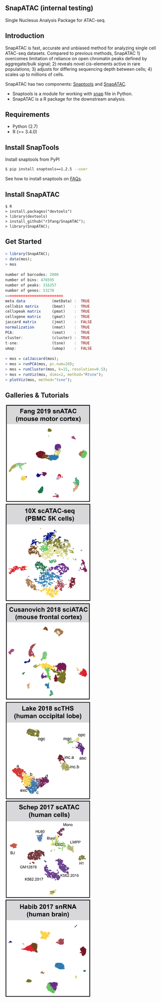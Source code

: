 ## SnapATAC (internal testing)
Single Nuclesus Analysis Package for ATAC-seq. 

## Introduction
SnapATAC is fast, accurate and unbiased method for analyzing single cell ATAC-seq datasets. Compared to previous methods, SnapATAC 1) overcomes limitation of reliance on open chromatin peaks defined by aggregate/bulk signal; 2) reveals novel cis-elements active in rare populations; 3) adjusts for differing sequencing depth between cells; 4) scales up to millions of cells.

SnapATAC has two components: [Snaptools](https://github.com/r3fang/SnapTools) and [SnapATAC](https://github.com/r3fang/SnapATAC). 

* Snaptools is a module for working with [snap](https://github.com/r3fang/SnapATAC/wiki/FAQs) file in Python. 
* SnapATAC is a R package for the downstream analysis. 

## Requirements  
* Python (2.7)
* R (>= 3.4.0)

## Install SnapTools
Install snaptools from PyPI

```bash
$ pip install snaptools==1.2.5 --user
```

See how to install snaptools on [FAQs](https://github.com/r3fang/SnapATAC/wiki/FAQs). 

## Install SnapATAC

```
$ R
> install.packages("devtools")
> library(devtools)
> install_github("r3fang/SnapATAC");
> library(SnapATAC);
```

## Get Started

```R
> library(SnapATAC);
> data(mos);
> mos

number of barcodes: 2000
number of bins: 476595
number of peaks: 316257
number of genes: 53278
==========================
meta data            (metData) :  TRUE
cellxbin matrix      (bmat)    :  TRUE
cellxpeak matrix     (pmat)    :  TRUE
cellxgene matrix     (gmat)    :  TRUE
jaccard matrix       (jmat)    :  FALSE
normalization        (nmat)    :  TRUE
PCA:                 (smat)    :  TRUE
cluster:             (cluster) :  TRUE
t-sne:               (tsne)    :  TRUE
umap:                (umap)    :  FALSE

> mos = calJaccard(mos);
> mos = runPCA(mos, pc.num=20);
> mos = runCluster(mos, k=15, resolution=0.5);
> mos = runViz(mos, dims=2, method="Rtsne");
> plotViz(mos, method="tsne");
```

## Galleries & Tutorials
[<img src="./images/Fang_2019.png" width="275" height="315" />](./examples/Fang_2019/Fang_2019.md)
[<img src="./images/10X_2018.png" width="275" height="315" />](./examples/10X_2018/10X_2018.md)
[<img src="./images/Cusanovich_2018.png" width="275" height="315" />](./examples/Cusanovich_2018/Cusanovich_2018.md)
[<img src="./images/Lake_2018.png" width="275" height="315" />](./examples/Lake_2018/Lake_2018.md)
[<img src="./images/Schep_2017.png" width="275" height="315" />](./examples/Schep_2017/Schep_2017.md)
[<img src="./images/Habib_2017.png" width="275" height="315" />](./examples/Habib_2017/Habib_2017.md)

